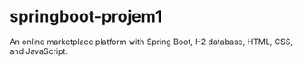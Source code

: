 # springboot-projem1
An online marketplace platform with Spring Boot, H2 database, HTML, CSS, and JavaScript.

